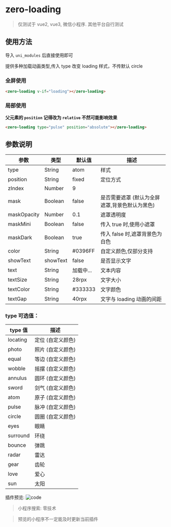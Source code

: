 # zero-loading

> 仅测试于 vue2, vue3, 微信小程序. 其他平台自行测试

## 使用方法

导入 `uni_modules` 后直接使用即可

提供多种加载动画类型,传入 type 改变 loading 样式，不传默认 circle

### 全屏使用

```html
<zero-loading v-if="loading"></zero-loading>
```

### 局部使用

**父元素的 `position` 记得改为 `relative` 不然可能影响效果**

```html
<zero-loading type="pulse" position="absolute"></zero-loading>
```

## 参数说明

| 参数        | 类型     | 默认值    | 描述                                           |
| ----------- | -------- | --------- | ---------------------------------------------- |
| type        | String   | atom      | 样式                                           |
| position    | String   | fixed     | 定位方式                                       |
| zIndex      | Number   | 9         |                                                |
| mask        | Boolean  | false     | 是否需要遮罩 (默认为全屏遮罩,背景色默认为黑色) |
| maskOpacity | Number   | 0.1       | 遮罩透明度                                     |
| maskMini    | Boolean  | false     | 传入 true 时,使用小遮罩                        |
| maskDark    | Boolean  | true      | 传入 false 时,遮罩背景色为白色                 |
| color       | String   | #0396FF   | 自定义颜色,仅部分支持                          |
| showText    | showText | false     | 是否显示文字                                   |
| text        | String   | 加载中... | 文本内容                                       |
| textSize    | String   | 28rpx     | 文字大小                                       |
| textColor   | String   | #333333   | 文字颜色                                       |
| textGap     | String   | 40rpx     | 文字与 loading 动画的间距                      |

### type 可选值：

| type 值  | 描述              |
| -------- | ----------------- |
| locating | 定位 (自定义颜色) |
| photo    | 照片 (自定义颜色) |
| equal    | 等边 (自定义颜色) |
| wobble   | 摇摆 (自定义颜色) |
| annulus  | 圆环 (自定义颜色) |
| sword    | 剑气 (自定义颜色) |
| atom     | 原子 (自定义颜色) |
| pulse    | 脉冲 (自定义颜色) |
| circle   | 圆圈 (自定义颜色) |
| eyes     | 眼睛              |
| surround | 环绕              |
| bounce   | 弹跳              |
| radar    | 雷达              |
| gear     | 齿轮              |
| love     | 爱心              |
| sun      | 太阳              |

插件预览:
![code](https://cdn.zerojs.cn/image/common/code-z_1722414660881_1.jpg?imageMogr2/thumbnail/200x)

> 小程序搜索: 零技术

> 预览的小程序不一定能及时更新当前插件
